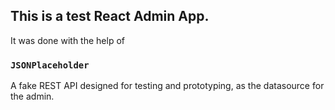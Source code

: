 

## This is a test React Admin App.

It was done with the help of 

### `JSONPlaceholder`

A fake REST API designed for testing and prototyping, as the datasource for the admin.
